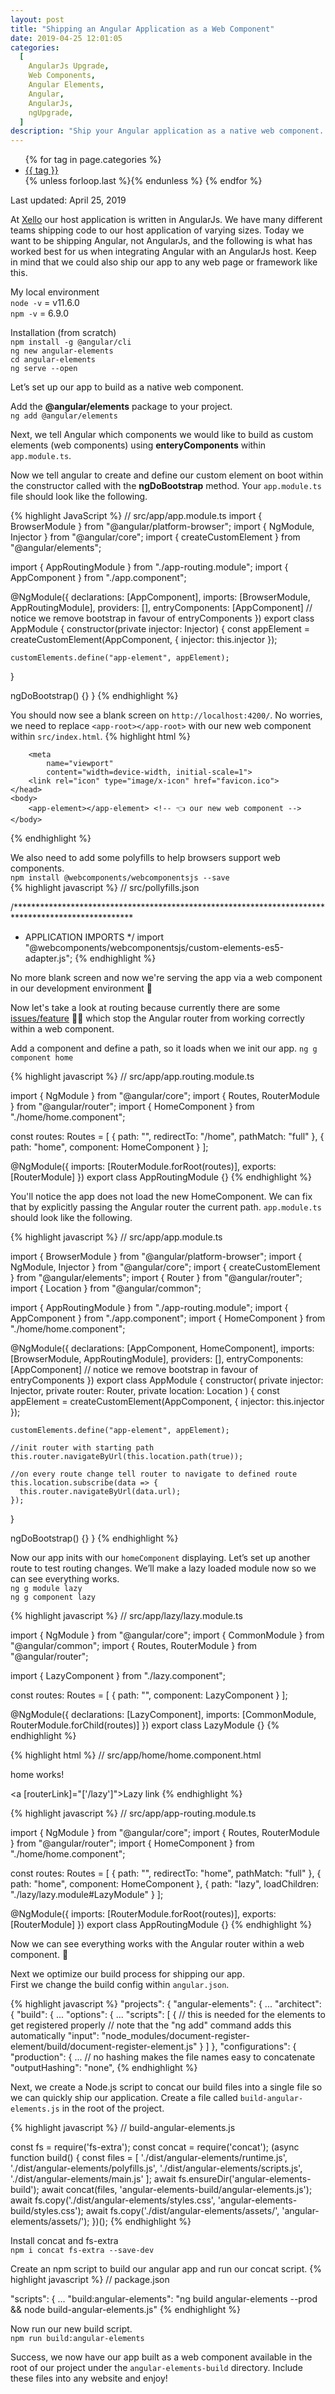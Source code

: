```yaml
---
layout: post
title: "Shipping an Angular Application as a Web Component"
date: 2019-04-25 12:01:05
categories:
  [
    AngularJs Upgrade,
    Web Components,
    Angular Elements,
    Angular,
    AngularJs,
    ngUpgrade,
  ]
description: "Ship your Angular application as a native web component. Even within another AngularJs app."
---
```


<ul class="post-tag">
  {% for tag in page.categories %}
  <li>
    <a href="{{ site.url }}/tags#{{ tag }}" class="tag">
      <span class="term">{{ tag }}</span>
    </a>
  </li>
  {% unless forloop.last %}{% endunless %}
  {% endfor %}
</ul>

Last updated: April 25, 2019

At [Xello](https://xello.world/en/careers/) our host application is written in AngularJs. We have many different teams shipping code to our host application of varying sizes. Today we want to be shipping Angular, not AngularJs, and the following is what has worked best for us when integrating Angular with an AngularJs host. Keep in mind that we could also ship our app to any web page or framework like this.

My local environment  
`node -v` = v11.6.0  
`npm -v` = 6.9.0

Installation (from scratch)  
`npm install -g @angular/cli`  
`ng new angular-elements`  
`cd angular-elements`  
`ng serve --open`

Let’s set up our app to build as a native web component.

Add the **@angular/elements** package to your project.  
`ng add @angular/elements`  

Next, we tell Angular which components we would like to build as custom elements (web components) using **enteryComponents** within `app.module.ts`.

Now we tell angular to create and define our custom element on boot within the constructor called with the **ngDoBootstrap** method. Your `app.module.ts` file should look like the following.

{% highlight JavaScript %}
// src/app/app.module.ts
import { BrowserModule } from "@angular/platform-browser";
import { NgModule, Injector } from "@angular/core";
import { createCustomElement } from "@angular/elements";

import { AppRoutingModule } from "./app-routing.module";
import { AppComponent } from "./app.component";

@NgModule({
  declarations: [AppComponent],
  imports: [BrowserModule, AppRoutingModule],
  providers: [],
  entryComponents: [AppComponent] // notice we remove bootstrap in favour of entryComponents
})
export class AppModule {
  constructor(private injector: Injector) {
    const appElement = createCustomElement(AppComponent, {
      injector: this.injector
    }); 

    customElements.define("app-element", appElement);
  }

  ngDoBootstrap() {}
}
{% endhighlight %}

You should now see a blank screen on `http://localhost:4200/`. No worries, we need to replace `<app-root></app-root>` with our new web component within `src/index.html`.
{% highlight html %}
<!-- src/index.html -->

<!doctype html>
<html lang="en">
    <head>
        <meta charset="utf-8">
        <title>AngularElements</title>
        <base href="/">

        <meta
            name="viewport"
            content="width=device-width, initial-scale=1">
        <link rel="icon" type="image/x-icon" href="favicon.ico">
    </head>
    <body>
        <app-element></app-element> <!-- 👈 our new web component -->
    </body>
</html>
{% endhighlight %}

We also need to add some polyfills to help browsers support web components.  
`npm install @webcomponents/webcomponentsjs --save`  
{% highlight javascript %}
// src/pollyfills.json

/***************************************************************************************************
* APPLICATION IMPORTS
*/
import "@webcomponents/webcomponentsjs/custom-elements-es5-adapter.js";
{% endhighlight %}

No more blank screen and now we're serving the app via a web component in our development environment 🥳  

Now let's take a look at routing because currently there are some [issues/feature](https://github.com/angular/angular/issues/23740) 🤷‍♀️ which stop the Angular router from working correctly within a web component.

Add a component and define a path, so it loads when we init our app.
`ng g component home`  

{% highlight javascript %}
// src/app/app.routing.module.ts

import { NgModule } from "@angular/core";
import { Routes, RouterModule } from "@angular/router";
import { HomeComponent } from "./home/home.component";

const routes: Routes = [
  { path: "", redirectTo: "/home", pathMatch: "full" },
  { path: "home", component: HomeComponent }
];

@NgModule({
  imports: [RouterModule.forRoot(routes)],
  exports: [RouterModule]
})
export class AppRoutingModule {}
{% endhighlight %}

You'll notice the app does not load the new HomeComponent. We can fix that by explicitly passing the Angular router the current path. `app.module.ts` should look like the following. 

{% highlight javascript %}
// src/app/app.module.ts

import { BrowserModule } from "@angular/platform-browser";
import { NgModule, Injector } from "@angular/core";
import { createCustomElement } from "@angular/elements";
import { Router } from "@angular/router";
import { Location } from "@angular/common";

import { AppRoutingModule } from "./app-routing.module";
import { AppComponent } from "./app.component";
import { HomeComponent } from "./home/home.component";

@NgModule({
  declarations: [AppComponent, HomeComponent],
  imports: [BrowserModule, AppRoutingModule],
  providers: [],
  entryComponents: [AppComponent] // notice we remove bootstrap in favour of entryComponents
})
export class AppModule {
  constructor(
    private injector: Injector,
    private router: Router,
    private location: Location
  ) {
    const appElement = createCustomElement(AppComponent, {
      injector: this.injector
    });

    customElements.define("app-element", appElement);

    //init router with starting path
    this.router.navigateByUrl(this.location.path(true));

    //on every route change tell router to navigate to defined route
    this.location.subscribe(data => {
      this.router.navigateByUrl(data.url);
    });
  }

  ngDoBootstrap() {}
}
{% endhighlight %}

Now our app inits with our `homeComponent` displaying. Let’s set up another route to test routing changes. We’ll make a lazy loaded module now so we can see everything works.  
`ng g module lazy`  
`ng g component lazy`

{% highlight javascript %}
// src/app/lazy/lazy.module.ts

import { NgModule } from "@angular/core";
import { CommonModule } from "@angular/common";
import { Routes, RouterModule } from "@angular/router";

import { LazyComponent } from "./lazy.component";

const routes: Routes = [
  {
    path: "",
    component: LazyComponent
  }
];

@NgModule({
  declarations: [LazyComponent],
  imports: [CommonModule, RouterModule.forChild(routes)]
})
export class LazyModule {}
{% endhighlight %}

{% highlight html %}
// src/app/home/home.component.html

<p>home works!</p>

<a [routerLink]="['/lazy']">Lazy link</a>
{% endhighlight %}

{% highlight javascript %}
// src/app/app-routing.module.ts

import { NgModule } from "@angular/core";
import { Routes, RouterModule } from "@angular/router";
import { HomeComponent } from "./home/home.component";

const routes: Routes = [
  { path: "", redirectTo: "home", pathMatch: "full" },
  { path: "home", component: HomeComponent },
  { path: "lazy", loadChildren: "./lazy/lazy.module#LazyModule" }
];

@NgModule({
  imports: [RouterModule.forRoot(routes)],
  exports: [RouterModule]
})
export class AppRoutingModule {}
{% endhighlight %}

Now we can see everything works with the Angular router within a web component. 🎉

Next we optimize our build process for shipping our app.  
First we change the build config within `angular.json`.

{% highlight javascript %}
  "projects": {
    "angular-elements": {
      ...
      "architect": {
        "build": {
          ...
          "options": {
            ...
            "scripts": [
              {
                // this is needed for the elements to get registered properly
                // note that the "ng add" command adds this automatically
                "input": "node_modules/document-register-element/build/document-register-element.js"
              }
            ]
          },
          "configurations": {
            "production": {
              ...
              // no hashing makes the file names easy to concatenate
              "outputHashing": "none",
{% endhighlight %}

Next, we create a Node.js script to concat our build files into a single file so we can quickly ship our application. Create a file called `build-angular-elements.js` in the root of the project. 

{% highlight javascript %}
// build-angular-elements.js

const fs = require('fs-extra');
const concat = require('concat');
(async function build() {
  const files = [
    './dist/angular-elements/runtime.js',
    './dist/angular-elements/polyfills.js',
    './dist/angular-elements/scripts.js',
    './dist/angular-elements/main.js'
  ];
  await fs.ensureDir('angular-elements-build');
  await concat(files, 'angular-elements-build/angular-elements.js');
  await fs.copy('./dist/angular-elements/styles.css', 'angular-elements-build/styles.css');
  await fs.copy('./dist/angular-elements/assets/', 'angular-elements/assets/');
})();
{% endhighlight %}

Install concat and fs-extra  
`npm i concat fs-extra --save-dev`  

Create an npm script to build our angular app and run our concat script.
{% highlight javascript %}
// package.json

"scripts": {
  ...
  "build:angular-elements": "ng build angular-elements --prod && node build-angular-elements.js"
{% endhighlight %}

Now run our new build script.  
`npm run build:angular-elements`

Success, we now have our app built as a web component available in the root of our project under the `angular-elements-build` directory. Include these files into any website and enjoy! 
